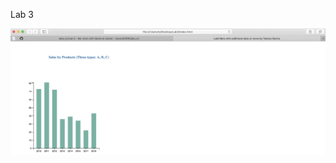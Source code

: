 
Lab 3

![Image alt](https://github.com/tamara0209/data_viz/blob/master/Lab%203%20-%20Bar%20chart%20with%20labels/lab3.png)
